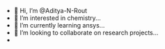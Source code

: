 - 👋 Hi, I’m @Aditya-N-Rout
- 👀 I’m interested in chemistry...
- 🌱 I’m currently learning ansys...
- 💞️ I’m looking to collaborate on research projects...
-  

<!---
Aditya-N-Rout/Aditya-N-Rout is a ✨ special ✨ repository because its `README.md` (this file) appears on your GitHub profile.
You can click the Preview link to take a look at your changes.
--->
